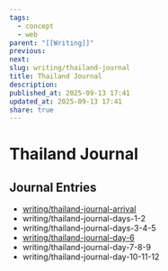 ```yaml
---
tags:
  - concept
  - web
parent: "[[Writing]]"
previous:
next:
slug: writing/thailand-journal
title: Thailand Journal
description:
published_at: 2025-09-13 17:41
updated_at: 2025-09-13 17:41
share: true
---
```


# Thailand Journal

## Journal Entries

- [writing/thailand-journal-arrival](vaultwritingthailand-journal-arrival.md)
- writing/thailand-journal-days-1-2
- writing/thailand-journal-days-3-4-5
- [writing/thailand-journal-day-6](vaultwritingthailand-journal-day-6.md)
- writing/thailand-journal-day-7-8-9
- writing/thailand-journal-day-10-11-12
